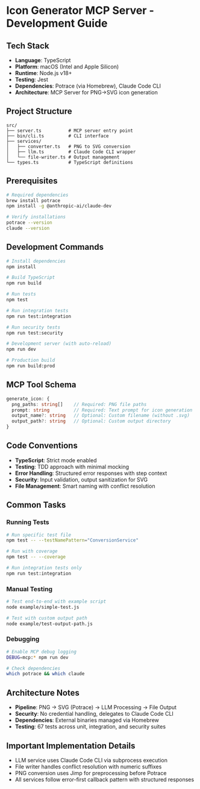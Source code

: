 # Icon Generator MCP Server - Development Guide

## Tech Stack
- **Language**: TypeScript
- **Platform**: macOS (Intel and Apple Silicon)
- **Runtime**: Node.js v18+
- **Testing**: Jest
- **Dependencies**: Potrace (via Homebrew), Claude Code CLI
- **Architecture**: MCP Server for PNG→SVG icon generation

## Project Structure
```
src/
├── server.ts          # MCP server entry point
├── bin/cli.ts         # CLI interface
├── services/
│   ├── converter.ts   # PNG to SVG conversion
│   ├── llm.ts         # Claude Code CLI wrapper
│   └── file-writer.ts # Output management
└── types.ts           # TypeScript definitions
```

## Prerequisites
```bash
# Required dependencies
brew install potrace
npm install -g @anthropic-ai/claude-dev

# Verify installations
potrace --version
claude --version
```

## Development Commands
```bash
# Install dependencies
npm install

# Build TypeScript
npm run build

# Run tests
npm test

# Run integration tests
npm run test:integration

# Run security tests
npm run test:security

# Development server (with auto-reload)
npm run dev

# Production build
npm run build:prod
```

## MCP Tool Schema
```typescript
generate_icon: {
  png_paths: string[]    // Required: PNG file paths
  prompt: string         // Required: Text prompt for icon generation
  output_name?: string   // Optional: Custom filename (without .svg)
  output_path?: string   // Optional: Custom output directory
}
```

## Code Conventions
- **TypeScript**: Strict mode enabled
- **Testing**: TDD approach with minimal mocking
- **Error Handling**: Structured error responses with step context
- **Security**: Input validation, output sanitization for SVG
- **File Management**: Smart naming with conflict resolution

## Common Tasks

### Running Tests
```bash
# Run specific test file
npm test -- --testNamePattern="ConversionService"

# Run with coverage
npm test -- --coverage

# Run integration tests only
npm run test:integration
```

### Manual Testing
```bash
# Test end-to-end with example script
node example/simple-test.js

# Test with custom output path
node example/test-output-path.js
```

### Debugging
```bash
# Enable MCP debug logging
DEBUG=mcp:* npm run dev

# Check dependencies
which potrace && which claude
```

## Architecture Notes
- **Pipeline**: PNG → SVG (Potrace) → LLM Processing → File Output
- **Security**: No credential handling, delegates to Claude Code CLI
- **Dependencies**: External binaries managed via Homebrew
- **Testing**: 67 tests across unit, integration, and security suites

## Important Implementation Details
- LLM service uses Claude Code CLI via subprocess execution
- File writer handles conflict resolution with numeric suffixes
- PNG conversion uses Jimp for preprocessing before Potrace
- All services follow error-first callback pattern with structured responses